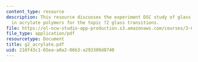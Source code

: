 ```yaml
---
content_type: resource
description: This resource discusses the experiment DSC study of glass transitions
  in acrylate polymers for the topic ?2 glass transitions.
file: https://ol-ocw-studio-app-production.s3.amazonaws.com/courses/3-014-materials-laboratory-fall-2006/210f43c165eaa0a206b3a293309d8740_g2_acrylate.pdf
file_type: application/pdf
resourcetype: Document
title: g2_acrylate.pdf
uid: 210f43c1-65ea-a0a2-06b3-a293309d8740
---
```

